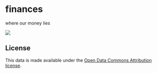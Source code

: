 # finances

where our money lies

![](http://i.imgur.com/T6VD4Lp.gif)

## License

This data is made available under the
[Open Data Commons Attribution license](LICENSE).
